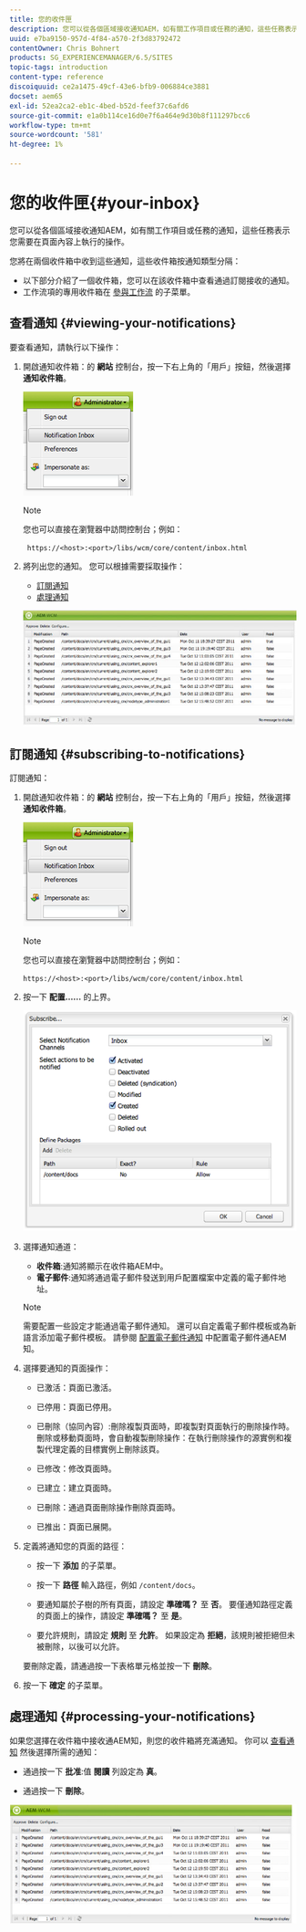 ```yaml
---
title: 您的收件匣
description: 您可以從各個區域接收通知AEM，如有關工作項目或任務的通知，這些任務表示您需要在頁面內容上執行的操作。
uuid: e7ba9150-957d-4f84-a570-2f3d83792472
contentOwner: Chris Bohnert
products: SG_EXPERIENCEMANAGER/6.5/SITES
topic-tags: introduction
content-type: reference
discoiquuid: ce2a1475-49cf-43e6-bfb9-006884ce3881
docset: aem65
exl-id: 52ea2ca2-eb1c-4bed-b52d-feef37c6afd6
source-git-commit: e1a0b114ce16d0e7f6a464e9d30b8f111297bcc6
workflow-type: tm+mt
source-wordcount: '581'
ht-degree: 1%

---
```


# 您的收件匣{#your-inbox}

您可以從各個區域接收通知AEM，如有關工作項目或任務的通知，這些任務表示您需要在頁面內容上執行的操作。

您將在兩個收件箱中收到這些通知，這些收件箱按通知類型分隔：

* 以下部分介紹了一個收件箱，您可以在該收件箱中查看通過訂閱接收的通知。
* 工作流項的專用收件箱在 [參與工作流](/help/sites-classic-ui-authoring/classic-workflows-participating.md) 的子菜單。

## 查看通知 {#viewing-your-notifications}

要查看通知，請執行以下操作：

1. 開啟通知收件箱：的 **網站** 控制台，按一下右上角的「用戶」按鈕，然後選擇 **通知收件箱**。

   ![screen_shot_2012-02-08at105226am](assets/screen_shot_2012-02-08at105226am.png)

   >[!NOTE]
   >
   >您也可以直接在瀏覽器中訪問控制台；例如：
   >
   >
   >` https://<host>:<port>/libs/wcm/core/content/inbox.html`

1. 將列出您的通知。 您可以根據需要採取操作：

   * [訂閱通知](#subscribing-to-notifications)
   * [處理通知](#processing-your-notifications)

   ![chlimage_1-4](assets/chlimage_1-4.jpeg)

## 訂閱通知 {#subscribing-to-notifications}

訂閱通知：

1. 開啟通知收件箱：的 **網站** 控制台，按一下右上角的「用戶」按鈕，然後選擇 **通知收件箱**。

   ![screen_shot_2012-02-08at105226am-1](assets/screen_shot_2012-02-08at105226am-1.png)

   >[!NOTE]
   >
   >您也可以直接在瀏覽器中訪問控制台；例如：
   >
   >
   >`https://<host>:<port>/libs/wcm/core/content/inbox.html`

1. 按一下 **配置……** 的上界。

   ![screen_shot_2012-02-08at111056am](assets/screen_shot_2012-02-08at111056am.png)

1. 選擇通知通道：

   * **收件箱**:通知將顯示在收件箱AEM中。
   * **電子郵件**:通知將通過電子郵件發送到用戶配置檔案中定義的電子郵件地址。

   >[!NOTE]
   >
   >需要配置一些設定才能通過電子郵件通知。 還可以自定義電子郵件模板或為新語言添加電子郵件模板。 請參閱 [配置電子郵件通知](/help/sites-administering/notification.md#configuringemailnotification) 中配置電子郵件通AEM知。

1. 選擇要通知的頁面操作：

   * 已激活：頁面已激活。
   * 已停用：頁面已停用。
   * 已刪除（協同內容）:刪除複製頁面時，即複製對頁面執行的刪除操作時。
刪除或移動頁面時，會自動複製刪除操作：在執行刪除操作的源實例和複製代理定義的目標實例上刪除該頁。

   * 已修改：修改頁面時。
   * 已建立：建立頁面時。
   * 已刪除：通過頁面刪除操作刪除頁面時。
   * 已推出：頁面已展開。

1. 定義將通知您的頁面的路徑：

   * 按一下 **添加** 的子菜單。
   * 按一下 **路徑** 輸入路徑，例如 `/content/docs`。

   * 要通知屬於子樹的所有頁面，請設定 **準確嗎？** 至 **否**。
要僅通知路徑定義的頁面上的操作，請設定 **準確嗎？** 至 **是**。

   * 要允許規則，請設定 **規則** 至 **允許**。 如果設定為 **拒絕**，該規則被拒絕但未被刪除，以後可以允許。

   要刪除定義，請通過按一下表格單元格並按一下 **刪除**。

1. 按一下 **確定** 的子菜單。

## 處理通知 {#processing-your-notifications}

如果您選擇在收件箱中接收通AEM知，則您的收件箱將充滿通知。 你可以 [查看通知](#viewing-your-notifications) 然後選擇所需的通知：

* 通過按一下 **批准**:值 **閱讀** 列設定為 **真**。

* 通過按一下 **刪除**。

![chlimage_1-5](assets/chlimage_1-5.jpeg)
